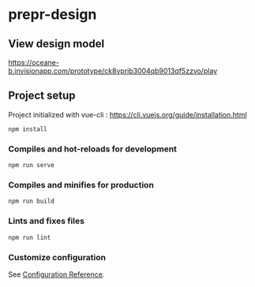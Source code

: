 # prepr-design

## View design model

https://oceane-b.invisionapp.com/prototype/ck8vprib3004qb9013qf5zzvo/play

## Project setup

Project initialized with vue-cli : https://cli.vuejs.org/guide/installation.html

```
npm install
```

### Compiles and hot-reloads for development

```
npm run serve
```

### Compiles and minifies for production

```
npm run build
```

### Lints and fixes files

```
npm run lint
```

### Customize configuration

See [Configuration Reference](https://cli.vuejs.org/config/).
